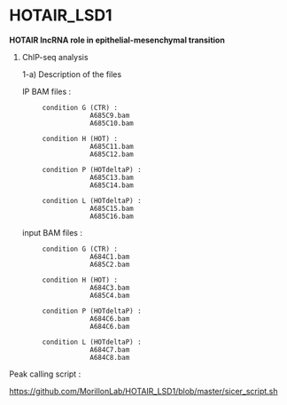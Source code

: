 # HOTAIR_LSD1

**HOTAIR lncRNA role in epithelial-mesenchymal transition**


1) ChIP-seq analysis

   1-a) Description of the files
 
    IP BAM files :


            condition G (CTR) :
                        A685C9.bam
                        A685C10.bam

            condition H (HOT) :             
                        A685C11.bam
                        A685C12.bam  

            condition P (HOTdeltaP) :            
                        A685C13.bam
                        A685C14.bam

            condition L (HOTdeltaP) :           
                        A685C15.bam
                        A685C16.bam

    input BAM files :


            condition G (CTR) :
                        A684C1.bam
                        A685C2.bam

            condition H (HOT) :             
                        A684C3.bam
                        A685C4.bam  

            condition P (HOTdeltaP) :            
                        A684C6.bam
                        A684C6.bam

            condition L (HOTdeltaP) :           
                        A684C7.bam
                        A684C8.bam



Peak calling script :

https://github.com/MorillonLab/HOTAIR_LSD1/blob/master/sicer_script.sh


